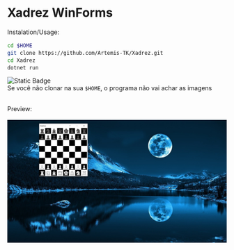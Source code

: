 # Xadrez WinForms

Instalation/Usage:
```bash
cd $HOME
git clone https://github.com/Artemis-TK/Xadrez.git
cd Xadrez
dotnet run
```

![Static Badge](https://img.shields.io/badge/⚠️Atenção⚠️-ffea00?style=for-the-badge&logoSize=40)<br>
Se você não clonar na sua `$HOME`, o programa não vai achar as imagens<br><br>

Preview:<br><br>
![](./preview_image/image.png)
